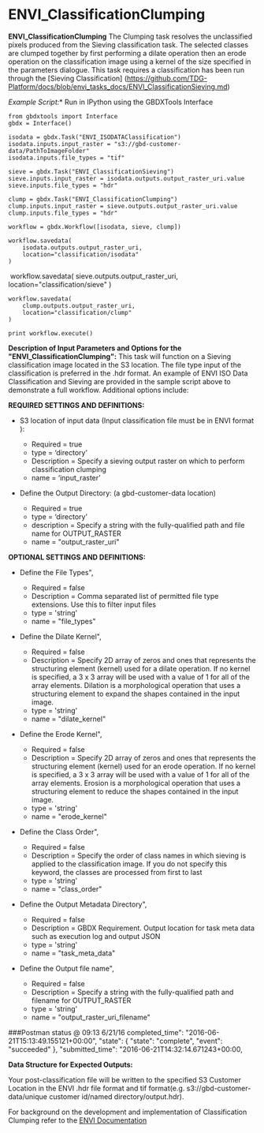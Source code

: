 # ENVI_ClassificationClumping

**ENVI_ClassificationClumping** The Clumping task resolves the unclassified pixels produced from the Sieving classification task.  The selected classes are clumped together by first performing a dilate operation then an erode operation on the classification image using a kernel of the size specified in the parameters dialogue.  This task requires a classification has been run through the [Sieving Classification] (https://github.com/TDG-Platform/docs/blob/envi_tasks_docs/ENVI_ClassificationSieving.md)

*Example Script:** Run in IPython using the GBDXTools Interface

    from gbdxtools import Interface
    gbdx = Interface()
	
    isodata = gbdx.Task("ENVI_ISODATAClassification")
    isodata.inputs.input_raster = "s3://gbd-customer-data/PathToImageFolder"
	isodata.inputs.file_types = "tif"
	
    sieve = gbdx.Task("ENVI_ClassificationSieving")
    sieve.inputs.input_raster = isodata.outputs.output_raster_uri.value
    sieve.inputs.file_types = "hdr"

    clump = gbdx.Task("ENVI_ClassificationClumping")
    clump.inputs.input_raster = sieve.outputs.output_raster_uri.value
    clump.inputs.file_types = "hdr"
	
    workflow = gbdx.Workflow([isodata, sieve, clump])
	
    workflow.savedata(
        isodata.outputs.output_raster_uri,
        location="classification/isodata"
    )
​
    workflow.savedata(
        sieve.outputs.output_raster_uri,
        location="classification/sieve"
    )
	
    workflow.savedata(
        clump.outputs.output_raster_uri,
        location="classification/clump"
    )

    print workflow.execute()
	

**Description of Input Parameters and Options for the "ENVI_ClassificationClumping":**
This task will function on a Sieving classification image located in the S3 location.  The file type input of the classification is preferred in the .hdr format.  An example of ENVI ISO Data Classification and Sieving are provided in the sample script above to demonstrate a full workflow. Additional options include:
	
**REQUIRED SETTINGS AND DEFINITIONS:**

* S3 location of input data (Input classification file must be in ENVI format ):
    * Required = true
    * type = ‘directory’
	* Description = Specify a sieving output raster on which to perform classification clumping 
    * name = ‘input_raster’

* Define the Output Directory: (a gbd-customer-data location)
    * Required = true
    * type = ‘directory’
	* description = Specify a string with the fully-qualified path and file name for OUTPUT_RASTER
    * name = "output_raster_uri"


**OPTIONAL SETTINGS AND DEFINITIONS:**

* Define the File Types",
    * Required = false 
	* Description = Comma separated list of permitted file type extensions. Use this to filter input files
    * type = 'string'
    * name =  "file_types"

* Define the Dilate Kernel",
    * Required = false 
	* Description = Specify 2D array of zeros and ones that represents the structuring element (kernel) used for a dilate operation. If no kernel is specified, a 3 x 3 array will be used with a value of 1 for all of the array elements. Dilation is a morphological operation that uses a structuring element to expand the shapes contained in the input image.
    * type = 'string'
    * name =  "dilate_kernel"
	
* Define the Erode Kernel",
    * Required = false 
	* Description = Specify 2D array of zeros and ones that represents the structuring element (kernel) used for an erode operation. If no kernel is specified, a 3 x 3 array will be used with a value of 1 for all of the array elements. Erosion is a morphological operation that uses a structuring element to reduce the shapes contained in the input image.
    * type = 'string'
    * name =  "erode_kernel"

* Define the Class Order",
    * Required = false 
	* Description = Specify the order of class names in which sieving is applied to the classification image. If you do not specify this keyword, the classes are processed from first to last
    * type = 'string'
    * name =  "class_order"	
	
* Define the Output Metadata Directory",
    * Required = false 
	* Description = GBDX Requirement. Output location for task meta data such as execution log and output JSON
    * type = 'string'
    * name =  "task_meta_data"

* Define the Output file name",
    * Required = false 
	* Description = Specify a string with the fully-qualified path and filename for OUTPUT_RASTER
    * type = 'string'
    * name =  "output_raster_uri_filename"
	
###Postman status @ 09:13 6/21/16
completed_time": "2016-06-21T15:13:49.155121+00:00",
  "state": {
    "state": "complete",
    "event": "succeeded"
  },
  "submitted_time": "2016-06-21T14:32:14.671243+00:00,


**Data Structure for Expected Outputs:**

Your post-classification file will be written to the specified S3 Customer Location in the ENVI .hdr file format and tif format(e.g.  s3://gbd-customer-data/unique customer id/named directory/output.hdr).  


For background on the development and implementation of Classification Clumping refer to the [ENVI Documentation](https://www.harrisgeospatial.com/docs/clumpingclasses.html)

